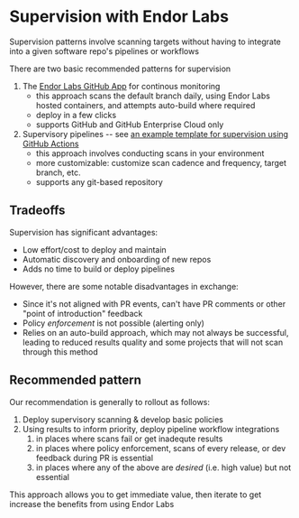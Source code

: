 # Supervision with Endor Labs

Supervision patterns involve scanning targets without having to integrate into a given software repo's pipelines or workflows

There are two basic recommended patterns for supervision

1. The [Endor Labs GitHub App](https://docs.endorlabs.com/integrations/github-app/) for continous monitoring
    - this approach scans the default branch daily, using Endor Labs hosted containers, and attempts auto-build where required
    - deploy in a few clicks
    - supports GitHub and GitHub Enterprise Cloud only
2. Supervisory pipelines -- see [an example template for supervision using GitHub Actions](https://github.com/endorlabs/endor-github-workflow)
    - this approach involves conducting scans in your environment
    - more customizable: customize scan cadence and frequency, target branch, etc.
    - supports any git-based repository

## Tradeoffs

Supervision has significant advantages:

- Low effort/cost to deploy and maintain
- Automatic discovery and onboarding of new repos
- Adds no time to build or deploy pipelines

However, there are some notable disadvantages in exchange:

- Since it's not aligned with PR events, can't have PR comments or other "point of introduction" feedback
- Policy _enforcement_ is not possible (alerting only)
- Relies on an auto-build approach, which may not always be successful, leading to reduced results quality and some projects that will not scan through this method

## Recommended pattern

Our recommendation is generally to rollout as follows:

1. Deploy supervisory scanning & develop basic policies
2. Using results to inform priority, deploy pipeline workflow integrations
    1. in places where scans fail or get inadequte results
    2. in places where policy enforcement, scans of every release, or dev feedback during PR is essential
    3. in places where any of the above are _desired_ (i.e. high value) but not essential

This approach allows you to get immediate value, then iterate to get increase the benefits from using Endor Labs
